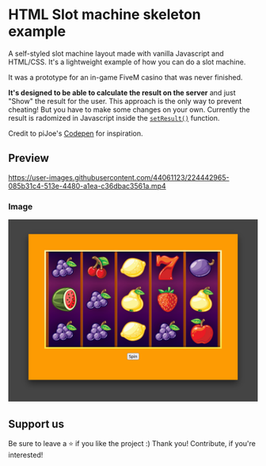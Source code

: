 # HTML Slot machine skeleton example

A self-styled slot machine layout made with vanilla Javascript and HTML/CSS.
It's a lightweight example of how you can do a slot machine.

It was a prototype for an in-game FiveM casino that was never finished.

**It's designed to be able to calculate the result on the server** and just "Show" the result for the user.
This approach is the only way to prevent cheating! But you have to make some changes on your own. Currently the result is radomized in Javascript inside the [`setResult()`](https://github.com/flixrp/HTML-slot-machine-example/blob/8d988c06835f8ec1a19bca425e52e1089c3641a4/script.js#L59-L63) function.

Credit to piJoe's [Codepen](https://codepen.io/piJoe/pen/BLwRza) for inspiration.

## Preview

https://user-images.githubusercontent.com/44061123/224442965-085b31c4-513e-4480-a1ea-c36dbac3561a.mp4

### Image

![preview1.png](./preview1.png)

## Support us

Be sure to leave a ⭐️ if you like the project :) Thank you! Contribute, if you're interested!

